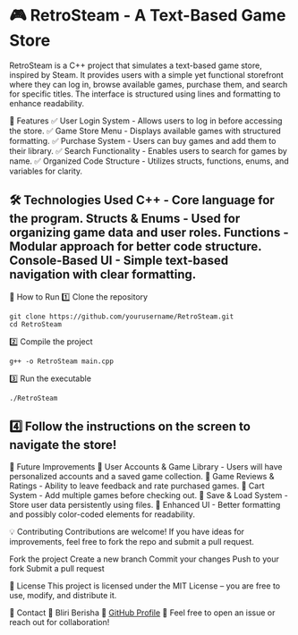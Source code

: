 # 🎮 RetroSteam - A Text-Based Game Store
RetroSteam is a C++ project that simulates a text-based game store, inspired by Steam. It provides users with a simple yet functional storefront where they can log in, browse available games, purchase them, and search for specific titles. The interface is structured using lines and formatting to enhance readability.

📌 Features
✅ User Login System - Allows users to log in before accessing the store.
✅ Game Store Menu - Displays available games with structured formatting.
✅ Purchase System - Users can buy games and add them to their library.
✅ Search Functionality - Enables users to search for games by name.
✅ Organized Code Structure - Utilizes structs, functions, enums, and variables for clarity.

🛠️ Technologies Used
C++ - Core language for the program.
Structs & Enums - Used for organizing game data and user roles.
Functions - Modular approach for better code structure.
Console-Based UI - Simple text-based navigation with clear formatting.
----------------------------------------------------------------------
🚀 How to Run
1️⃣ Clone the repository

```
git clone https://github.com/yourusername/RetroSteam.git
cd RetroSteam
```
2️⃣ Compile the project

```
g++ -o RetroSteam main.cpp
```
3️⃣ Run the executable
```
./RetroSteam
```
4️⃣ Follow the instructions on the screen to navigate the store!
----------------------------------------------------------------------

🎯 Future Improvements
🔹 User Accounts & Game Library - Users will have personalized accounts and a saved game collection.
🔹 Game Reviews & Ratings - Ability to leave feedback and rate purchased games.
🔹 Cart System - Add multiple games before checking out.
🔹 Save & Load System - Store user data persistently using files.
🔹 Enhanced UI - Better formatting and possibly color-coded elements for readability.

💡 Contributing
Contributions are welcome! If you have ideas for improvements, feel free to fork the repo and submit a pull request.

Fork the project
Create a new branch
Commit your changes
Push to your fork
Submit a pull request

📜 License
This project is licensed under the MIT License – you are free to use, modify, and distribute it.

📩 Contact
📧 Bliri Berisha
🔗 [GitHub Profile](https://github.com/BliriBerisha)
💬 Feel free to open an issue or reach out for collaboration!
